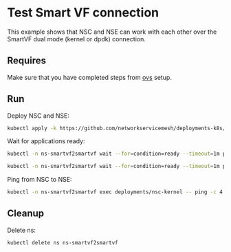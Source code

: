 # Test Smart VF connection

This example shows that NSC and NSE can work with each other over the SmartVF dual mode (kernel or dpdk) connection.

## Requires

Make sure that you have completed steps from [ovs](../../ovs) setup.

## Run

Deploy NSC and NSE:
```bash
kubectl apply -k https://github.com/networkservicemesh/deployments-k8s/examples/use-cases/SmartVF2SmartVF?ref=85ffbd319539407872cd3e70b1233a70324973a5
```

Wait for applications ready:
```bash
kubectl -n ns-smartvf2smartvf wait --for=condition=ready --timeout=1m pod -l app=nsc-kernel
```
```bash
kubectl -n ns-smartvf2smartvf wait --for=condition=ready --timeout=1m pod -l app=nse-kernel
```

Ping from NSC to NSE:
```bash
kubectl -n ns-smartvf2smartvf exec deployments/nsc-kernel -- ping -c 4 172.16.1.100
```

## Cleanup

Delete ns:
```bash
kubectl delete ns ns-smartvf2smartvf
```
